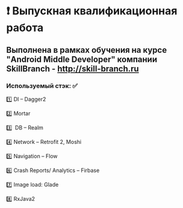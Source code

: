 # :heavy_exclamation_mark: Выпускная квалификационная работа
## Выполнена в рамках обучения на курсе "Android Middle Developer" компании SkillBranch - http://skill-branch.ru
 
 
### Используемый стэк: :white_check_mark:
 
:one: DI – Dagger2

:two: Mortar

:three:  DB – Realm

:four:  Network – Retrofit 2, Moshi

:five:  Navigation – Flow

:six:  Crash Reports/ Analytics – Firbase

:seven:  Image load: Glade

:eight:  RxJava2
